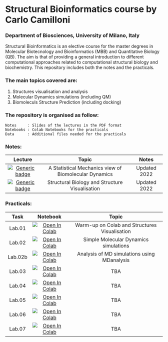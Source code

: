 # Structural Bioinformatics course by Carlo Camilloni
### Department of Biosciences, University of Milano, Italy

Structural Bioinformatics is an elective course for the master degrees in Molecular Biotecnology and Bioinformatics (MBB) and Quantitative Biology (QB). The aim is that of providing a general introduction to different computational approaches related to computational structural biology and biochemistry. This repository includes both the notes and the practicals. 

### The main topics covered are:

1. Structures visualisation and analysis
2. Molecular Dynamics simulations (including QM)
3. Biomoleculs Structure Prediction (including docking)

### The repository is organised as follow:

    Notes     : Slides of the lectures in the PDF format
    Notebooks : Colab Notebooks for the practicals
    Data      : Additional files needed for the practicals

### Notes:
| Lecture |  Topic | Notes |
|:--------:|:-------------:|:--------:|
| [![Generic badge](https://img.shields.io/badge/<1>-<PDF>-<COLOR>.svg)](https://github.com/carlocamilloni/Structural-Bioinformatics/blob/main/Notes/01_StochasticMolecules.pdf) | A Statistical Mechanics view of Biomolecular Dynamics | Updated 2022 |
| [![Generic badge](https://img.shields.io/badge/<2>-<PDF>-<COLOR>.svg)](https://github.com/carlocamilloni/Structural-Bioinformatics/blob/main/Notes/01_StochasticMolecules.pdf) | Structural Biology and Structure Visualisation | Updated 2022 |

### Practicals:

| Task | Notebook | Topic |
|:--------:|:-------------:|:--------:|
| Lab.01 | [![Open In Colab](https://colab.research.google.com/assets/colab-badge.svg)](https://colab.research.google.com/github/carlocamilloni/Structural-Bioinformatics/blob/main/Notebooks/lab01_intro.ipynb) | Warm-up on Colab and Structures Visualisation |
| Lab.02 | [![Open In Colab](https://colab.research.google.com/assets/colab-badge.svg)](https://colab.research.google.com/github/carlocamilloni/Structural-Bioinformatics/blob/main/Notebooks/lab02_MD.ipynb) | Simple Molecular Dynamics simulations |
| Lab.02b | [![Open In Colab](https://colab.research.google.com/assets/colab-badge.svg)](https://colab.research.google.com/github/carlocamilloni/Structural-Bioinformatics/blob/main/Notebooks/lab02b_MDanalysis.ipynb) | Analysis of MD simulations using MDanalysis |
| Lab.03 | [![Open In Colab](https://colab.research.google.com/assets/colab-badge.svg)]() | TBA |
| Lab.04 | [![Open In Colab](https://colab.research.google.com/assets/colab-badge.svg)]() | TBA |
| Lab.05 | [![Open In Colab](https://colab.research.google.com/assets/colab-badge.svg)]() | TBA |
| Lab.06 | [![Open In Colab](https://colab.research.google.com/assets/colab-badge.svg)]() | TBA |
| Lab.07 | [![Open In Colab](https://colab.research.google.com/assets/colab-badge.svg)]() | TBA |


